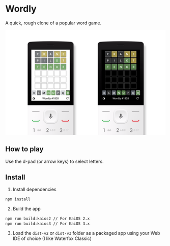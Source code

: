 # Wordly

A quick, rough clone of a popular word game.

![Screenshot](/promo/device_frame_half.png?raw=true)

## How to play

Use the d-pad (or arrow keys) to select letters.

## Install

1. Install dependencies

```
npm install
```

2. Build the app

```
npm run build:kaios2 // For KaiOS 2.x
npm run build:kaios3 // For KaiOS 3.x
```

3. Load the `dist-v2` or `dist-v3` folder as a packaged app using your Web IDE of choice (I like Waterfox Classic)
